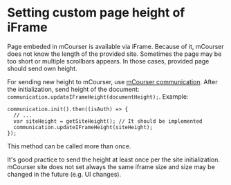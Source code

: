 # Setting custom page height of iFrame
Page embeded in mCourser is available via iFrame. Because of it, mCourser does not know the length of the provided site.
Sometimes the page may be too short or multiple scrollbars appears. In those cases, provided page should send own height.

For sending new height to mCourser, use [mCourser communication](https://github.com/icplayer/mCourser-iframe-communication).
After the initialization, send height of the document: `communication.updateIFrameHeight(documentHeight);`. Example:

    communication.init().then((isAuth) => {
      // ...
      var siteHeight = getSiteHeight(); // It should be implemented
      communication.updateIFrameHeight(siteHeight);
    });
    
This method can be called more than once.


It's good practice to send the height at least once per the site initialization.
mCourser site does not set always the same iframe size and size may be changed in the future (e.g. UI changes).
